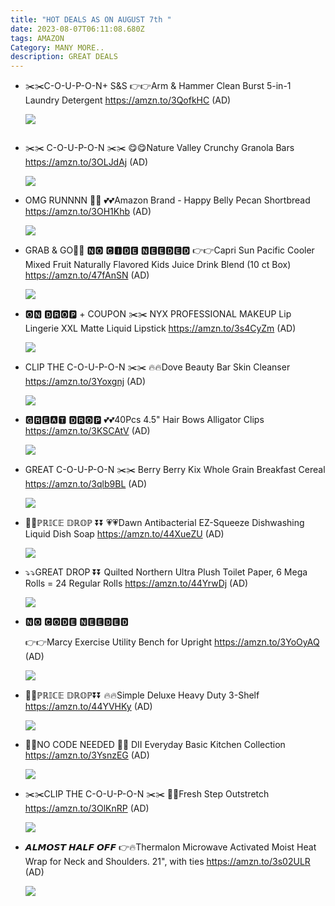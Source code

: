 ```yaml
---
title: "HOT DEALS AS ON AUGUST 7th "
date: 2023-08-07T06:11:08.680Z
tags: AMAZON
Category: MANY MORE..
description: GREAT DEALS
---
```

* ✂️✂️C-O-U-P-O-N+ S&S
  👉👉Arm & Hammer Clean Burst 5-in-1 Laundry Detergent
  https://amzn.to/3QofkHC
  (AD)<!--StartFragment-->

  ![](https://m.media-amazon.com/images/I/81nSp68EWpL._AC_SL1500_.jpg)

  <!--EndFragment-->

  ![]()
* ✂️✂️ C-O-U-P-O-N ✂️✂️
  😋😋Nature Valley Crunchy Granola Bars
  https://amzn.to/3OLJdAj
  (AD)<!--StartFragment-->

  ![](https://m.media-amazon.com/images/I/81jqOpL8LWL._SL1500_.jpg)

  <!--EndFragment-->
* OMG RUNNNN 🏃🏃
  💕💕Amazon Brand - Happy Belly Pecan Shortbread
  https://amzn.to/3OH1Khb
  (AD)<!--StartFragment-->

  ![](https://m.media-amazon.com/images/I/71YeH-4TnDL._SL1500_.jpg)

  <!--EndFragment-->
* GRAB & GO🏃🏃
  🅽🅾 🅲🅸🅳🅴 🅽🅴🅴🅳🅴🅳
  👉👉Capri Sun Pacific Cooler Mixed Fruit Naturally Flavored Kids Juice Drink Blend (10 ct Box)
  https://amzn.to/47fAnSN
  (AD)<!--StartFragment-->

  ![](https://m.media-amazon.com/images/I/8174aq19oDL._SL1500_.jpg)

  <!--EndFragment-->
* 🅾🅽 🅳🆁🅾🅿 + COUPON ✂️✂️
  NYX PROFESSIONAL MAKEUP Lip Lingerie XXL Matte Liquid Lipstick
  https://amzn.to/3s4CyZm
  (AD)<!--StartFragment-->

  ![](https://m.media-amazon.com/images/I/71WitlLpEgL._SL1500_.jpg)

  <!--EndFragment-->
* CLIP THE C-O-U-P-O-N ✂️✂️
  🔥🔥Dove Beauty Bar Skin Cleanser
  https://amzn.to/3Yoxgnj
  (AD)<!--StartFragment-->

  ![](https://m.media-amazon.com/images/I/71b6yPN6jKL._SL1500_.jpg)

  <!--EndFragment-->
* 🅶🆁🅴🅰🆃 🅳🆁🅾🅿
  💕💕40Pcs 4.5" Hair Bows Alligator Clips
  https://amzn.to/3KSCAtV
  (AD)<!--StartFragment-->

  ![](https://m.media-amazon.com/images/I/71ThLskeG5L._SL1200_.jpg)

  <!--EndFragment-->
* GREAT C-O-U-P-O-N ✂️✂️
  Berry Berry Kix Whole Grain Breakfast Cereal
  https://amzn.to/3qlb9BL
  (AD)<!--StartFragment-->

  ![](https://m.media-amazon.com/images/I/81UqZ5S65IL._SL1500_.jpg)

  <!--EndFragment-->
* 🔽🔽ℙℝ𝕀ℂ𝔼 𝔻ℝ𝕆ℙ ⏬⏬
  💗💗Dawn Antibacterial EZ-Squeeze Dishwashing Liquid Dish Soap
  https://amzn.to/44XueZU
  (AD)<!--StartFragment-->

  ![](https://m.media-amazon.com/images/I/81xLb-ERDiL._AC_SL1500_.jpg)

  <!--EndFragment-->
* ⤵️⤵️GREAT DROP ⏬⏬
  Quilted Northern Ultra Plush Toilet Paper, 6 Mega Rolls = 24 Regular Rolls
  https://amzn.to/44YrwDj
  (AD)<!--StartFragment-->

  ![](https://m.media-amazon.com/images/I/81S7RXH1BDL._AC_SL1500_.jpg)

  <!--EndFragment-->
* 🅽🅾 🅲🅾🅳🅴 🅽🅴🅴🅳🅴🅳

  👉👉Marcy Exercise Utility Bench for Upright
  https://amzn.to/3YoOyAQ
  (AD)<!--StartFragment-->

  ![](https://m.media-amazon.com/images/I/614QvKvieUL._AC_SL1500_.jpg)

  <!--EndFragment-->
* 🔽🔽ℙℝ𝕀ℂ𝔼 𝔻ℝ𝕆ℙ⏬⏬
  🔥🔥Simple Deluxe Heavy Duty 3-Shelf
  https://amzn.to/44YVHKy
  (AD)<!--StartFragment-->

  ![](https://m.media-amazon.com/images/I/71YY9JLrsIL._AC_SL1500_.jpg)

  <!--EndFragment-->
* 🚫🚫NO CODE NEEDED 🚫🚫
  DII Everyday Basic Kitchen Collection
  https://amzn.to/3YsnzEG
  (AD)<!--StartFragment-->

  ![](https://m.media-amazon.com/images/I/81swHVr6zuL._AC_SL1500_.jpg)

  <!--EndFragment-->
* ✂️✂️CLIP THE C-O-U-P-O-N ✂️✂️
  💞💞Fresh Step Outstretch
  https://amzn.to/3OlKnRP
  (AD)<!--StartFragment-->

  ![](https://m.media-amazon.com/images/I/91N7OcnpqtL._AC_SL1500_.jpg)

  <!--EndFragment-->
* 𝘼𝙇𝙈𝙊𝙎𝙏 𝙃𝘼𝙇𝙁 𝙊𝙁𝙁
  👉🔥Thermalon Microwave Activated Moist Heat Wrap for Neck and Shoulders. 21", with ties
  https://amzn.to/3s02ULR
  (AD)<!--StartFragment-->

  ![](https://m.media-amazon.com/images/I/61l1n8NVEGL._AC_SL1024_.jpg)

  <!--EndFragment-->
